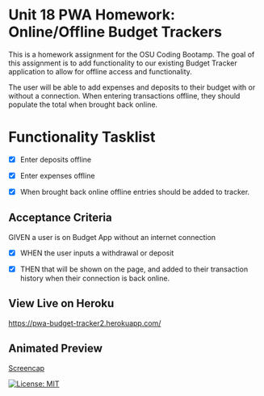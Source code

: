 # Unit 18 PWA Homework: Online/Offline Budget Trackers

This is a homework assignment for the OSU Coding Bootamp. The goal of this assignment is to add functionality to our existing Budget Tracker application to allow for offline access and functionality.

The user will be able to add expenses and deposits to their budget with or without a connection. When entering transactions offline, they should populate the total when brought back online.

# Functionality Tasklist
-[x] Enter deposits offline

-[x] Enter expenses offline

-[x] When brought back online offline entries should be added to tracker.

## Acceptance Criteria
GIVEN a user is on Budget App without an internet connection

-[x] WHEN the user inputs a withdrawal or deposit

-[x] THEN that will be shown on the page, and added to their transaction history when their connection is back online.


## View Live on Heroku

https://pwa-budget-tracker2.herokuapp.com/

## Animated Preview

[Screencap](https://raw.githubusercontent.com/mdurst365/pwa_budget_tracker/main/Budget-Tracker.gif)

[![License: MIT](https://img.shields.io/badge/License-MIT-yellow.svg)](https://opensource.org/licenses/MIT)

